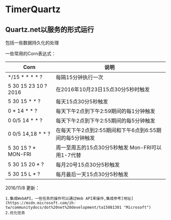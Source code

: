 # TimerQuartz
Quartz.net以服务的形式运行
----------
包括一些数据持久化的处理

一些常用的Corn表达式：

Corn | 说明
---- | ---
\*/15 \* \* \* \* ? | 每隔15分钟执行一次
5 30 15 23 10 ? 2016 | 在2016年10月23日15点30分5秒时触发
5 30 15 \* \* ? |  每天15点30分5秒触发
0 * 14 \* \* ? | 每天下午2点到下午2:59期间的每1分钟触发
0 0/5 14 \* \* ? | 每天下午2点到下午2:55期间的每5分钟触发 
0 0/5 14,18 \* \* ? | 在每天下午2点到2:55期间和下午6点到6:55期间的每5分钟触发
5 30 15 ? \* MON-FRI | 周一至周五的15点30分5秒触发 Mon-FRI可以用1-7代替
5 30 15 20 \* ? | 每月20号15点30分5秒触发
5 30 15 L \* ? | 每月最后一天15点30分5秒触发




2016/11/8 更新：

	1.集成WebAPI，一些任务的操作可以通过Web API来操作,集成参考[地址](https://msdn.microsoft.com/zh-tw/communitydocs/dot%20net%20development/ta15081301 "Microsoft")
	2.优化任务